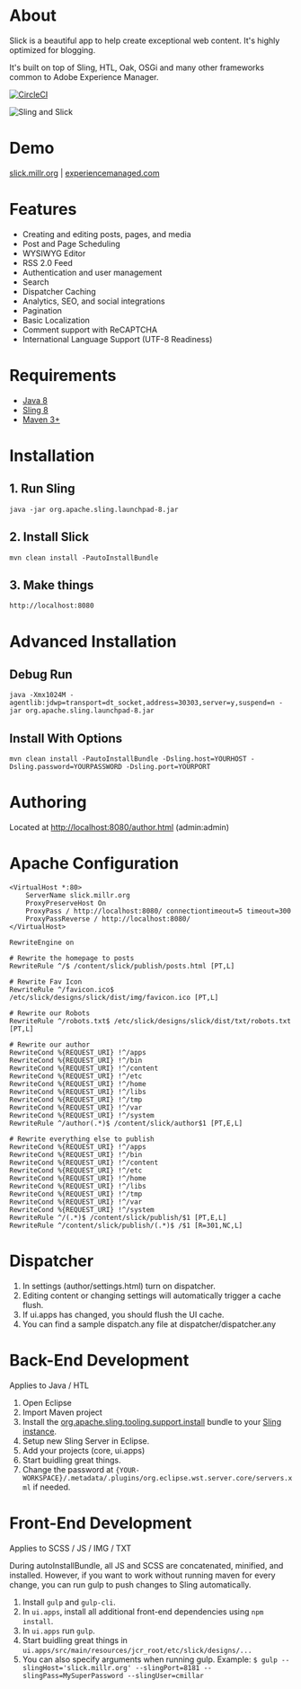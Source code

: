 # About
Slick is a beautiful app to help create exceptional web content. It's highly optimized for blogging.

It's built on top of Sling, HTL, Oak, OSGi and many other frameworks common to Adobe Experience Manager.

[![CircleCI](https://circleci.com/gh/auniverseaway/slick-2/tree/master.svg?style=svg&circle-token=bc0c04395e1bda10b66c1fa370c0425b5ab27784)](https://circleci.com/gh/auniverseaway/slick-2/tree/master)

![Sling and Slick](https://raw.githubusercontent.com/auniverseaway/slick2/master/ui.apps/src/main/resources/jcr_root/etc/slick/designs/slick/dist/img/sling-slick-logo.png)

# Demo
[slick.millr.org](http://slick.millr.org) | [experiencemanaged.com](http://experiencemanaged.com)

# Features
* Creating and editing posts, pages, and media
* Post and Page Scheduling
* WYSIWYG Editor
* RSS 2.0 Feed
* Authentication and user management
* Search
* Dispatcher Caching
* Analytics, SEO, and social integrations
* Pagination
* Basic Localization
* Comment support with ReCAPTCHA
* International Language Support (UTF-8 Readiness)

# Requirements
* [Java 8](http://www.oracle.com/technetwork/java/javase/downloads/jdk8-downloads-2133151.html)
* [Sling 8](http://sling.apache.org/downloads.cgi)
* [Maven 3+](http://maven.apache.org/download.cgi)

# Installation
## 1. Run Sling

    java -jar org.apache.sling.launchpad-8.jar

## 2. Install Slick

    mvn clean install -PautoInstallBundle

## 3. Make things

    http://localhost:8080

# Advanced Installation
## Debug Run

    java -Xmx1024M -agentlib:jdwp=transport=dt_socket,address=30303,server=y,suspend=n -jar org.apache.sling.launchpad-8.jar

## Install With Options

    mvn clean install -PautoInstallBundle -Dsling.host=YOURHOST -Dsling.password=YOURPASSWORD -Dsling.port=YOURPORT

# Authoring
Located at [http://localhost:8080/author.html](http://localhost:8080/author.html) (admin:admin)

# Apache Configuration
    <VirtualHost *:80>
        ServerName slick.millr.org
        ProxyPreserveHost On
        ProxyPass / http://localhost:8080/ connectiontimeout=5 timeout=300
        ProxyPassReverse / http://localhost:8080/
    </VirtualHost>

    RewriteEngine on

    # Rewrite the homepage to posts
    RewriteRule ^/$ /content/slick/publish/posts.html [PT,L]
    
    # Rewrite Fav Icon
    RewriteRule ^/favicon.ico$ /etc/slick/designs/slick/dist/img/favicon.ico [PT,L]
    
    # Rewrite our Robots
    RewriteRule ^/robots.txt$ /etc/slick/designs/slick/dist/txt/robots.txt [PT,L]

    # Rewrite our author 
    RewriteCond %{REQUEST_URI} !^/apps
    RewriteCond %{REQUEST_URI} !^/bin
    RewriteCond %{REQUEST_URI} !^/content
    RewriteCond %{REQUEST_URI} !^/etc
    RewriteCond %{REQUEST_URI} !^/home
    RewriteCond %{REQUEST_URI} !^/libs
    RewriteCond %{REQUEST_URI} !^/tmp
    RewriteCond %{REQUEST_URI} !^/var
    RewriteCond %{REQUEST_URI} !^/system
    RewriteRule ^/author(.*)$ /content/slick/author$1 [PT,E,L]

    # Rewrite everything else to publish
    RewriteCond %{REQUEST_URI} !^/apps
    RewriteCond %{REQUEST_URI} !^/bin
    RewriteCond %{REQUEST_URI} !^/content
    RewriteCond %{REQUEST_URI} !^/etc
    RewriteCond %{REQUEST_URI} !^/home
    RewriteCond %{REQUEST_URI} !^/libs
    RewriteCond %{REQUEST_URI} !^/tmp
    RewriteCond %{REQUEST_URI} !^/var
    RewriteCond %{REQUEST_URI} !^/system
    RewriteRule ^/(.*)$ /content/slick/publish/$1 [PT,E,L]
    RewriteRule ^/content/slick/publish/(.*)$ /$1 [R=301,NC,L]

# Dispatcher
1. In settings (author/settings.html) turn on dispatcher.
2. Editing content or changing settings will automatically trigger a cache flush.
3. If ui.apps has changed, you should flush the UI cache.
4. You can find a sample dispatch.any file at dispatcher/dispatcher.any

# Back-End Development
Applies to Java / HTL

1. Open Eclipse
2. Import Maven project
3. Install the [org.apache.sling.tooling.support.install](http://mvnrepository.com/artifact/org.apache.sling/org.apache.sling.tooling.support.install) bundle to your [Sling instance](http://localhost:8080/system/console/bundles).
4. Setup new Sling Server in Eclipse.
5. Add your projects (core, ui.apps)
6. Start buidling great things.
7. Change the password at `{YOUR-WORKSPACE}/.metadata/.plugins/org.eclipse.wst.server.core/servers.xml` if needed.

# Front-End Development
Applies to SCSS / JS / IMG / TXT

During autoInstallBundle, all JS and SCSS are concatenated, minified, and installed. However, if you want to work without running maven for every change, you can run gulp to push changes to Sling automatically.

1. Install `gulp` and `gulp-cli`.
2. In `ui.apps`, install all additional front-end dependencies using `npm install`.
3. In `ui.apps` run `gulp`.
4. Start buidling great things in `ui.apps/src/main/resources/jcr_root/etc/slick/designs/...`
5. You can also specify arguments when running gulp. Example: `$ gulp --slingHost='slick.millr.org' --slingPort=8181 --slingPass=MySuperPassword --slingUser=cmillar`
